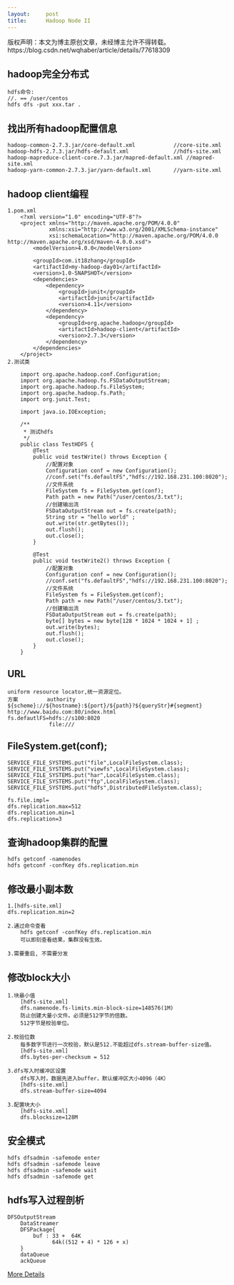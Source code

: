 ```yaml
---
layout:     post
title:      Hadoop Node II
---
```

<div id="article_content" class="article_content clearfix csdn-tracking-statistics" data-pid="blog" data-mod="popu_307" data-dsm="post">
								<div class="article-copyright">
					版权声明：本文为博主原创文章，未经博主允许不得转载。					https://blog.csdn.net/wqhaber/article/details/77618309				</div>
								            <div id="content_views" class="markdown_views prism-atom-one-dark">
							<!-- flowchart 箭头图标 勿删 -->
							<svg xmlns="http://www.w3.org/2000/svg" style="display: none;"><path stroke-linecap="round" d="M5,0 0,2.5 5,5z" id="raphael-marker-block" style="-webkit-tap-highlight-color: rgba(0, 0, 0, 0);"></path></svg>
							<h2 id="hadoop完全分布式">hadoop完全分布式</h2>

<pre><code>hdfs命令:
//. == /user/centos
hdfs dfs -put xxx.tar .
</code></pre>



<h2 id="找出所有hadoop配置信息">找出所有hadoop配置信息</h2>

<pre><code>hadoop-common-2.7.3.jar/core-default.xml            //core-site.xml
hadoop-hdfs-2.7.3.jar/hdfs-default.xml              //hdfs-site.xml
hadoop-mapreduce-client-core.7.3.jar/mapred-default.xml //mapred-site.xml
hadoop-yarn-common-2.7.3.jar/yarn-default.xml       //yarn-site.xml
</code></pre>



<h2 id="hadoop-client编程">hadoop client编程</h2>

<pre><code>1.pom.xml
    &lt;?xml version="1.0" encoding="UTF-8"?&gt;
    &lt;project xmlns="http://maven.apache.org/POM/4.0.0"
             xmlns:xsi="http://www.w3.org/2001/XMLSchema-instance"
             xsi:schemaLocation="http://maven.apache.org/POM/4.0.0 http://maven.apache.org/xsd/maven-4.0.0.xsd"&gt;
        &lt;modelVersion&gt;4.0.0&lt;/modelVersion&gt;

        &lt;groupId&gt;com.it18zhang&lt;/groupId&gt;
        &lt;artifactId&gt;my-hadoop-day01&lt;/artifactId&gt;
        &lt;version&gt;1.0-SNAPSHOT&lt;/version&gt;
        &lt;dependencies&gt;
            &lt;dependency&gt;
                &lt;groupId&gt;junit&lt;/groupId&gt;
                &lt;artifactId&gt;junit&lt;/artifactId&gt;
                &lt;version&gt;4.11&lt;/version&gt;
            &lt;/dependency&gt;
            &lt;dependency&gt;
                &lt;groupId&gt;org.apache.hadoop&lt;/groupId&gt;
                &lt;artifactId&gt;hadoop-client&lt;/artifactId&gt;
                &lt;version&gt;2.7.3&lt;/version&gt;
            &lt;/dependency&gt;
        &lt;/dependencies&gt;
    &lt;/project&gt;
2.测试类

    import org.apache.hadoop.conf.Configuration;
    import org.apache.hadoop.fs.FSDataOutputStream;
    import org.apache.hadoop.fs.FileSystem;
    import org.apache.hadoop.fs.Path;
    import org.junit.Test;

    import java.io.IOException;

    /**
     * 测试hdfs
     */
    public class TestHDFS {
        @Test
        public void testWrite() throws Exception {
            //配置对象
            Configuration conf = new Configuration();
            //conf.set("fs.defaultFS","hdfs://192.168.231.100:8020");
            //文件系统
            FileSystem fs = FileSystem.get(conf);
            Path path = new Path("/user/centos/3.txt");
            //创建输出流
            FSDataOutputStream out = fs.create(path);
            String str = "hello world" ;
            out.write(str.getBytes());
            out.flush();
            out.close();
        }

        @Test
        public void testWrite2() throws Exception {
            //配置对象
            Configuration conf = new Configuration();
            //conf.set("fs.defaultFS","hdfs://192.168.231.100:8020");
            //文件系统
            FileSystem fs = FileSystem.get(conf);
            Path path = new Path("/user/centos/3.txt");
            //创建输出流
            FSDataOutputStream out = fs.create(path);
            byte[] bytes = new byte[128 * 1024 * 1024 + 1] ;
            out.write(bytes);
            out.flush();
            out.close();
        }
    }
</code></pre>



<h2 id="url">URL</h2>

<pre><code>uniform resource locator,统一资源定位。
方案         authority   
${scheme}://${hostname}:${port}/${path}?${queryStr}#{segment}
http://www.baidu.com:80/index.html
fs.defautlFS=hdfs://s100:8020
             file:///
</code></pre>



<h2 id="filesystemgetconf">FileSystem.get(conf);</h2>

<pre><code>SERVICE_FILE_SYSTEMS.put("file",LocalFileSystem.class);
SERVICE_FILE_SYSTEMS.put("viewfs",LocalFileSystem.class);
SERVICE_FILE_SYSTEMS.put("har",LocalFileSystem.class);
SERVICE_FILE_SYSTEMS.put("ftp",LocalFileSystem.class);
SERVICE_FILE_SYSTEMS.put("hdfs",DistributedFileSystem.class);

fs.file.impl=
dfs.replication.max=512 
dfs.replication.min=1   
dfs.replication=3
</code></pre>



<h2 id="查询hadoop集群的配置">查询hadoop集群的配置</h2>

<pre><code>hdfs getconf -namenodes
hdfs getconf -confKey dfs.replication.min
</code></pre>



<h2 id="修改最小副本数">修改最小副本数</h2>

<pre><code>1.[hdfs-site.xml]
dfs.replication.min=2

2.通过命令查看
    hdfs getconf -confKey dfs.replication.min
    可以即刻查看结果，集群没有生效。

3.需要重启, 不需要分发
</code></pre>



<h2 id="修改block大小">修改block大小</h2>

<pre><code>1.块最小值
    [hdfs-site.xml]
    dfs.namenode.fs-limits.min-block-size=148576(1M)
    防止创建大量小文件。必须是512字节的倍数。
    512字节是校验单位。

2.校验位数
    每多数字节进行一次校验，默认是512.不能超过dfs.stream-buffer-size值。
    [hdfs-site.xml]
    dfs.bytes-per-checksum = 512

3.dfs写入时缓冲区设置
    dfs写入时，数据先进入buffer，默认缓冲区大小4096（4K）
    [hdfs-site.xml]
    dfs.stream-buffer-size=4094

3.配置块大小
    [hdfs-site.xml]
    dfs.blocksize=128M
</code></pre>



<h2 id="安全模式">安全模式</h2>

<pre><code>hdfs dfsadmin -safemode enter
hdfs dfsadmin -safemode leave
hdfs dfsadmin -safemode wait
hdfs dfsadmin -safemode get
</code></pre>

<h2 id="hdfs写入过程剖析">hdfs写入过程剖析</h2>



<pre class="prettyprint"><code class=" hljs css"><span class="hljs-tag">DFSOutputStream</span>
    <span class="hljs-tag">DataStreamer</span>
    <span class="hljs-tag">DFSPackage</span><span class="hljs-rules">{
        <span class="hljs-rule"><span class="hljs-attribute">buf </span>:<span class="hljs-value"> <span class="hljs-number">33</span> +  <span class="hljs-number">64</span>K
              <span class="hljs-number">64</span><span class="hljs-function">k((<span class="hljs-number">512</span> + <span class="hljs-number">4</span>)</span> * <span class="hljs-number">126</span> + x)
    </span></span></span>}
    <span class="hljs-tag">dataQueue</span>
    <span class="hljs-tag">ackQueue</span></code></pre>

<p><a href="http://blog.csdn.net/wqhaber/article/details/77591618" rel="nofollow">More Details</a></p>            </div>
						<link href="https://csdnimg.cn/release/phoenix/mdeditor/markdown_views-9e5741c4b9.css" rel="stylesheet">
                </div>